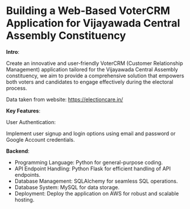 # Building a Web-Based VoterCRM Application for Vijayawada Central Assembly Constituency

**Intro**:

Create an innovative and user-friendly VoterCRM (Customer Relationship Management) application 
tailored for the Vijayawada Central Assembly constituency, we aim to provide a comprehensive solution 
that empowers both voters and candidates to engage effectively during the electoral process.

Data taken from website: https://electioncare.in/

**Key Features**:

User Authentication: 

Implement user signup and login options using email and password or Google Account credentials.

**Backend**:

* Programming Language: Python for general-purpose coding.
* API Endpoint Handling: Python Flask for efficient handling of API endpoints.
* Database Management: SQLAlchemy for seamless SQL operations.
* Database System: MySQL for data storage.
* Deployment: Deploy the application on AWS for robust and scalable hosting.




